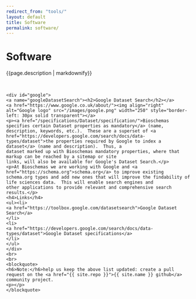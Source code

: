 ```yaml
---
redirect_from: "tools/"
layout: default
title: Software
permalink: software/
---
```


<div>
    <h1>Software</h1>
    <p>{{page.description | markdownify}}</p><br>

    <div id="google">
    <a name="googleDatasetSearch"><h2>Google Dataset Search</h2></a>
    <a href="https://www.google.co.uk/about/"><img align="right" alt="Google logo" src="/images/google.png" width="250" style="border-left: 30px solid transparent"></a>
    <p><a href="/specifications/Dataset/specification/">Bioschemas specifies certain Dataset properties as mandatory</a> (name, description, keywords, etc.).  These are a superset of <a href="https://developers.google.com/search/docs/data-types/dataset">the properties required by Google to index a dataset</a> (name and description).  Thus, a
    dataset marked up with Bioschemas mandatory properties, where that markup can be reached by a sitemap or site
    links, will also be available for Google's Dataset Search.</p>
    <p>At Bioschemas we are working with Google and <a href="https://schema.org">schema.org</a> to improve existing schema.org types and add new ones that will improve the findability of life sciences data.  This will enable search engines and
    other applications to provide relevant and comprehensive search results.</p>
    <h4>Links</h4>
    <ul><li>
    <a href="https://toolbox.google.com/datasetsearch">Google Dataset Search</a>
    </li>
    <li>
    <a href="https://developers.google.com/search/docs/data-types/dataset">Google Dataset specifications</a>
    </li>
    </ul>
    </div>
    <br>
    <br>
    <blockquote>
    <h6>Note:</h6>help us keep the above list updated: create a pull request on the <a href="{{ site.repo }}">{{ site.name }} github</a> community project.
    <p></p>
    </blockquote>
</div>
